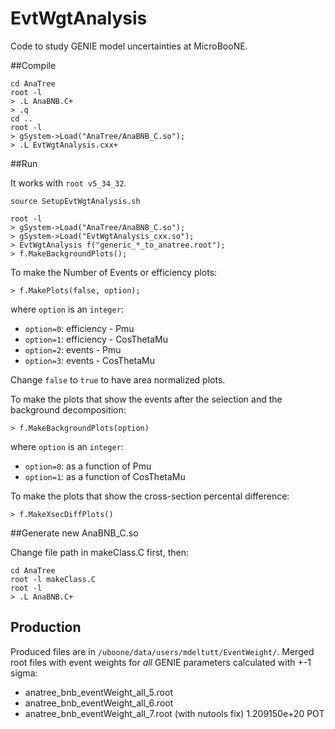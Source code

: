 # EvtWgtAnalysis
Code to study GENIE model uncertainties at MicroBooNE.

##Compile

```
cd AnaTree
root -l
> .L AnaBNB.C+
> .q
cd ..
root -l
> gSystem->Load("AnaTree/AnaBNB_C.so");
> .L EvtWgtAnalysis.cxx+
```



##Run

It works with `root v5_34_32`.

```
source SetupEvtWgtAnalysis.sh

root -l
> gSystem->Load("AnaTree/AnaBNB_C.so");
> gSystem->Load("EvtWgtAnalysis_cxx.so");
> EvtWgtAnalysis f("generic_*_to_anatree.root");
> f.MakeBackgroundPlots();
```

To make the Number of Events or efficiency plots:
```
> f.MakePlots(false, option);
```

where `option` is an `integer`:
- `option=0`: efficiency - Pmu
- `option=1`: efficiency - CosThetaMu
- `option=2`: events - Pmu
- `option=3`: events - CosThetaMu

Change `false` to `true` to have area normalized plots.


To make the plots that show the events after the selection and the background decomposition:
```
> f.MakeBackgroundPlots(option)
```

where `option` is an `integer`:
- `option=0`: as a function of Pmu
- `option=1`: as a function of CosThetaMu

To make the plots that show the cross-section percental difference:
```
> f.MakeXsecDiffPlots()
```


##Generate new AnaBNB_C.so 

Change file path in makeClass.C first, then:

```
cd AnaTree
root -l makeClass.C
root -l
> .L AnaBNB.C+
```


## Production

Produced files are in `/uboone/data/users/mdeltutt/EventWeight/`.
Merged root files with event weights for _all_ GENIE parameters calculated with +-1 sigma:

* anatree_bnb_eventWeight_all_5.root
* anatree_bnb_eventWeight_all_6.root
* anatree_bnb_eventWeight_all_7.root (with nutools fix)  1.209150e+20 POT
